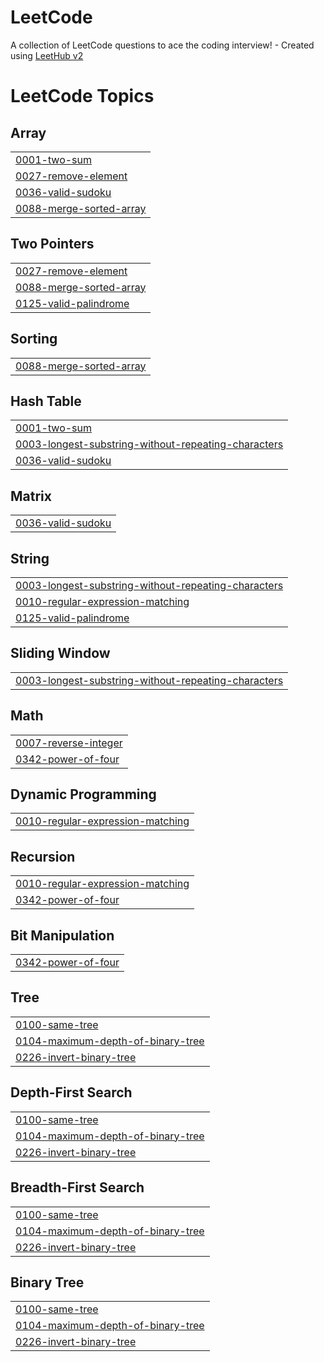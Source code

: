 # LeetCode
A collection of LeetCode questions to ace the coding interview! - Created using [LeetHub v2](https://github.com/arunbhardwaj/LeetHub-2.0)

<!---LeetCode Topics Start-->
# LeetCode Topics
## Array
|  |
| ------- |
| [0001-two-sum](https://github.com/MauricioLlugdar/LeetCode/tree/master/0001-two-sum) |
| [0027-remove-element](https://github.com/MauricioLlugdar/LeetCode/tree/master/0027-remove-element) |
| [0036-valid-sudoku](https://github.com/MauricioLlugdar/LeetCode/tree/master/0036-valid-sudoku) |
| [0088-merge-sorted-array](https://github.com/MauricioLlugdar/LeetCode/tree/master/0088-merge-sorted-array) |
## Two Pointers
|  |
| ------- |
| [0027-remove-element](https://github.com/MauricioLlugdar/LeetCode/tree/master/0027-remove-element) |
| [0088-merge-sorted-array](https://github.com/MauricioLlugdar/LeetCode/tree/master/0088-merge-sorted-array) |
| [0125-valid-palindrome](https://github.com/MauricioLlugdar/LeetCode/tree/master/0125-valid-palindrome) |
## Sorting
|  |
| ------- |
| [0088-merge-sorted-array](https://github.com/MauricioLlugdar/LeetCode/tree/master/0088-merge-sorted-array) |
## Hash Table
|  |
| ------- |
| [0001-two-sum](https://github.com/MauricioLlugdar/LeetCode/tree/master/0001-two-sum) |
| [0003-longest-substring-without-repeating-characters](https://github.com/MauricioLlugdar/LeetCode/tree/master/0003-longest-substring-without-repeating-characters) |
| [0036-valid-sudoku](https://github.com/MauricioLlugdar/LeetCode/tree/master/0036-valid-sudoku) |
## Matrix
|  |
| ------- |
| [0036-valid-sudoku](https://github.com/MauricioLlugdar/LeetCode/tree/master/0036-valid-sudoku) |
## String
|  |
| ------- |
| [0003-longest-substring-without-repeating-characters](https://github.com/MauricioLlugdar/LeetCode/tree/master/0003-longest-substring-without-repeating-characters) |
| [0010-regular-expression-matching](https://github.com/MauricioLlugdar/LeetCode/tree/master/0010-regular-expression-matching) |
| [0125-valid-palindrome](https://github.com/MauricioLlugdar/LeetCode/tree/master/0125-valid-palindrome) |
## Sliding Window
|  |
| ------- |
| [0003-longest-substring-without-repeating-characters](https://github.com/MauricioLlugdar/LeetCode/tree/master/0003-longest-substring-without-repeating-characters) |
## Math
|  |
| ------- |
| [0007-reverse-integer](https://github.com/MauricioLlugdar/LeetCode/tree/master/0007-reverse-integer) |
| [0342-power-of-four](https://github.com/MauricioLlugdar/LeetCode/tree/master/0342-power-of-four) |
## Dynamic Programming
|  |
| ------- |
| [0010-regular-expression-matching](https://github.com/MauricioLlugdar/LeetCode/tree/master/0010-regular-expression-matching) |
## Recursion
|  |
| ------- |
| [0010-regular-expression-matching](https://github.com/MauricioLlugdar/LeetCode/tree/master/0010-regular-expression-matching) |
| [0342-power-of-four](https://github.com/MauricioLlugdar/LeetCode/tree/master/0342-power-of-four) |
## Bit Manipulation
|  |
| ------- |
| [0342-power-of-four](https://github.com/MauricioLlugdar/LeetCode/tree/master/0342-power-of-four) |
## Tree
|  |
| ------- |
| [0100-same-tree](https://github.com/MauricioLlugdar/LeetCode/tree/master/0100-same-tree) |
| [0104-maximum-depth-of-binary-tree](https://github.com/MauricioLlugdar/LeetCode/tree/master/0104-maximum-depth-of-binary-tree) |
| [0226-invert-binary-tree](https://github.com/MauricioLlugdar/LeetCode/tree/master/0226-invert-binary-tree) |
## Depth-First Search
|  |
| ------- |
| [0100-same-tree](https://github.com/MauricioLlugdar/LeetCode/tree/master/0100-same-tree) |
| [0104-maximum-depth-of-binary-tree](https://github.com/MauricioLlugdar/LeetCode/tree/master/0104-maximum-depth-of-binary-tree) |
| [0226-invert-binary-tree](https://github.com/MauricioLlugdar/LeetCode/tree/master/0226-invert-binary-tree) |
## Breadth-First Search
|  |
| ------- |
| [0100-same-tree](https://github.com/MauricioLlugdar/LeetCode/tree/master/0100-same-tree) |
| [0104-maximum-depth-of-binary-tree](https://github.com/MauricioLlugdar/LeetCode/tree/master/0104-maximum-depth-of-binary-tree) |
| [0226-invert-binary-tree](https://github.com/MauricioLlugdar/LeetCode/tree/master/0226-invert-binary-tree) |
## Binary Tree
|  |
| ------- |
| [0100-same-tree](https://github.com/MauricioLlugdar/LeetCode/tree/master/0100-same-tree) |
| [0104-maximum-depth-of-binary-tree](https://github.com/MauricioLlugdar/LeetCode/tree/master/0104-maximum-depth-of-binary-tree) |
| [0226-invert-binary-tree](https://github.com/MauricioLlugdar/LeetCode/tree/master/0226-invert-binary-tree) |
<!---LeetCode Topics End-->